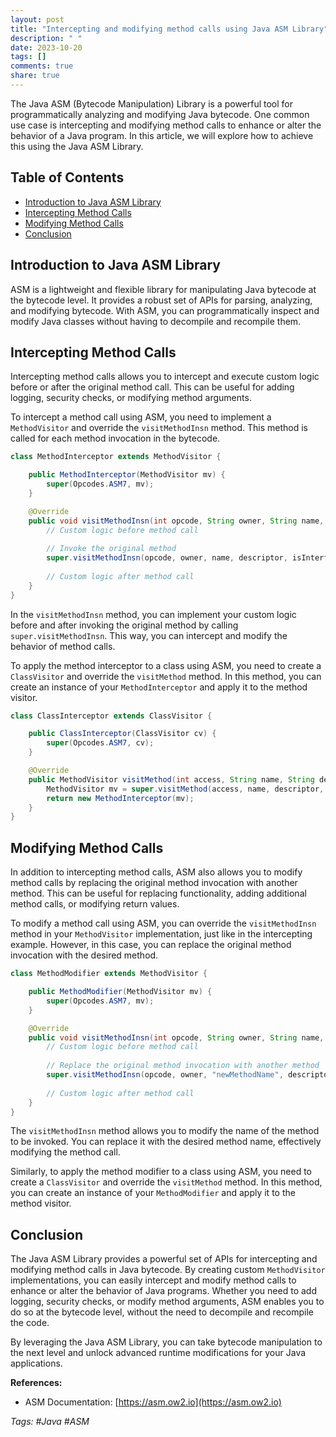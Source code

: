 ```yaml
---
layout: post
title: "Intercepting and modifying method calls using Java ASM Library"
description: " "
date: 2023-10-20
tags: []
comments: true
share: true
---
```


The Java ASM (Bytecode Manipulation) Library is a powerful tool for programmatically analyzing and modifying Java bytecode. One common use case is intercepting and modifying method calls to enhance or alter the behavior of a Java program. In this article, we will explore how to achieve this using the Java ASM Library.

## Table of Contents
- [Introduction to Java ASM Library](#introduction-to-java-asm-library)
- [Intercepting Method Calls](#intercepting-method-calls)
- [Modifying Method Calls](#modifying-method-calls)
- [Conclusion](#conclusion)

## Introduction to Java ASM Library

ASM is a lightweight and flexible library for manipulating Java bytecode at the bytecode level. It provides a robust set of APIs for parsing, analyzing, and modifying bytecode. With ASM, you can programmatically inspect and modify Java classes without having to decompile and recompile them.

## Intercepting Method Calls

Intercepting method calls allows you to intercept and execute custom logic before or after the original method call. This can be useful for adding logging, security checks, or modifying method arguments.

To intercept a method call using ASM, you need to implement a `MethodVisitor` and override the `visitMethodInsn` method. This method is called for each method invocation in the bytecode.

```java
class MethodInterceptor extends MethodVisitor {

    public MethodInterceptor(MethodVisitor mv) {
        super(Opcodes.ASM7, mv);
    }

    @Override
    public void visitMethodInsn(int opcode, String owner, String name, String descriptor, boolean isInterface) {
        // Custom logic before method call
        
        // Invoke the original method
        super.visitMethodInsn(opcode, owner, name, descriptor, isInterface);
        
        // Custom logic after method call
    }
}
```

In the `visitMethodInsn` method, you can implement your custom logic before and after invoking the original method by calling `super.visitMethodInsn`. This way, you can intercept and modify the behavior of method calls.

To apply the method interceptor to a class using ASM, you need to create a `ClassVisitor` and override the `visitMethod` method. In this method, you can create an instance of your `MethodInterceptor` and apply it to the method visitor.

```java
class ClassInterceptor extends ClassVisitor {

    public ClassInterceptor(ClassVisitor cv) {
        super(Opcodes.ASM7, cv);
    }

    @Override
    public MethodVisitor visitMethod(int access, String name, String descriptor, String signature, String[] exceptions) {
        MethodVisitor mv = super.visitMethod(access, name, descriptor, signature, exceptions);
        return new MethodInterceptor(mv);
    }
}
```

## Modifying Method Calls

In addition to intercepting method calls, ASM also allows you to modify method calls by replacing the original method invocation with another method. This can be useful for replacing functionality, adding additional method calls, or modifying return values.

To modify a method call using ASM, you can override the `visitMethodInsn` method in your `MethodVisitor` implementation, just like in the intercepting example. However, in this case, you can replace the original method invocation with the desired method.

```java
class MethodModifier extends MethodVisitor {

    public MethodModifier(MethodVisitor mv) {
        super(Opcodes.ASM7, mv);
    }

    @Override
    public void visitMethodInsn(int opcode, String owner, String name, String descriptor, boolean isInterface) {
        // Custom logic before method call
        
        // Replace the original method invocation with another method
        super.visitMethodInsn(opcode, owner, "newMethodName", descriptor, isInterface);
        
        // Custom logic after method call
    }
}
```

The `visitMethodInsn` method allows you to modify the name of the method to be invoked. You can replace it with the desired method name, effectively modifying the method call.

Similarly, to apply the method modifier to a class using ASM, you need to create a `ClassVisitor` and override the `visitMethod` method. In this method, you can create an instance of your `MethodModifier` and apply it to the method visitor.

## Conclusion

The Java ASM Library provides a powerful set of APIs for intercepting and modifying method calls in Java bytecode. By creating custom `MethodVisitor` implementations, you can easily intercept and modify method calls to enhance or alter the behavior of Java programs. Whether you need to add logging, security checks, or modify method arguments, ASM enables you to do so at the bytecode level, without the need to decompile and recompile the code.

By leveraging the Java ASM Library, you can take bytecode manipulation to the next level and unlock advanced runtime modifications for your Java applications.

**References:**
- ASM Documentation: [https://asm.ow2.io](https://asm.ow2.io)

*Tags: #Java #ASM*